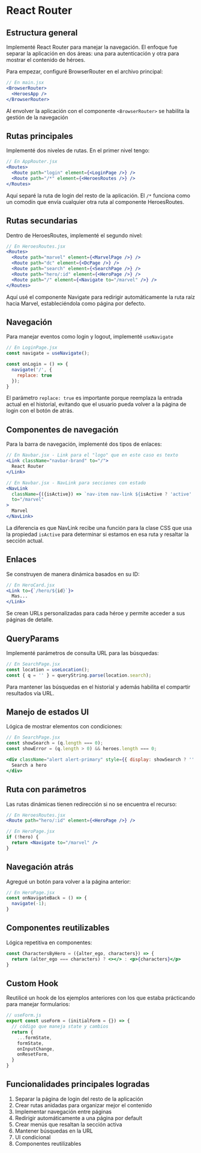 # React Router

## Estructura general

Implementé React Router para manejar la navegación. El enfoque fue separar la aplicación en dos áreas: una para autenticación y otra para mostrar el contenido de héroes.

Para empezar, configuré BrowserRouter en el archivo principal:

```jsx
// En main.jsx
<BrowserRouter>
  <HeroesApp />
</BrowserRouter>
```

Al envolver la aplicación con el componente ```<BrowserRouter>``` se habilita la gestión de la navegación

## Rutas principales

Implementé dos niveles de rutas. En el primer nivel tengo:

```jsx
// En AppRouter.jsx
<Routes>
  <Route path="login" element={<LoginPage />} />
  <Route path="/*" element={<HeroesRoutes />} />
</Routes>
```

Aquí separé la ruta de login del resto de la aplicación. El ```/*``` funciona como un comodín que envía cualquier otra ruta al componente HeroesRoutes.

## Rutas secundarias

Dentro de HeroesRoutes, implementé el segundo nivel:

```jsx
// En HeroesRoutes.jsx
<Routes>
  <Route path="marvel" element={<MarvelPage />} />
  <Route path="dc" element={<DcPage />} />
  <Route path="search" element={<SearchPage />} />
  <Route path="hero/:id" element={<HeroPage />} />
  <Route path="/" element={<Navigate to="/marvel" />} />
</Routes>
```

Aquí usé el componente Navigate para redirigir automáticamente la ruta raíz hacia Marvel, estableciéndola como página por defecto.

## Navegación

Para manejar eventos como login y logout, implementé ```useNavigate```

```jsx
// En LoginPage.jsx
const navigate = useNavigate();

const onLogin = () => {
  navigate('/', {
    replace: true
  });
}
```

El parámetro ```replace: true``` es importante porque reemplaza la entrada actual en el historial, evitando que el usuario pueda volver a la página de login con el botón de atrás.

## Componentes de navegación

Para la barra de navegación, implementé dos tipos de enlaces:

```jsx
// En Navbar.jsx - Link para el "logo" que en este caso es texto
<Link className="navbar-brand" to="/">
  React Router
</Link>

// En Navbar.jsx - NavLink para secciones con estado
<NavLink 
  className={({isActive}) => `nav-item nav-link ${isActive ? 'active' : ''}`} 
  to="/marvel"
>
  Marvel
</NavLink>
```

La diferencia es que NavLink recibe una función para la clase CSS que usa la propiedad ```isActive``` para determinar si estamos en esa ruta y resaltar la sección actual.

## Enlaces

Se construyen de manera dinámica basados en su ID:

```jsx
// En HeroCard.jsx
<Link to={`/hero/${id}`}>
  Mas...
</Link>
```

Se crean URLs personalizadas para cada héroe y permite acceder a sus páginas de detalle.

## QueryParams

Implementé parámetros de consulta URL para las búsquedas:

```jsx
// En SearchPage.jsx
const location = useLocation();
const { q = '' } = queryString.parse(location.search);
```

Para mantener las búsquedas en el historial y además habilita el compartir resultados vía URL.

## Manejo de estados UI

Lógica de mostrar elementos con condiciones:

```jsx
// En SearchPage.jsx
const showSearch = (q.length === 0);
const showError = (q.length > 0) && heroes.length === 0;

<div className="alert alert-primary" style={{ display: showSearch ? '' : 'none' }}>
  Search a hero
</div>
```

## Ruta con parámetros

Las rutas dinámicas tienen redirección si no se encuentra el recurso:

```jsx
// En HeroesRoutes.jsx
<Route path="hero/:id" element={<HeroPage />} />

// En HeroPage.jsx
if (!hero) {
  return <Navigate to="/marvel" />
}
```

## Navegación atrás

Agregué un botón para volver a la página anterior:

```jsx
// En HeroPage.jsx
const onNavigateBack = () => {
  navigate(-1);
}
```

## Componentes reutilizables

Lógica repetitiva en componentes:

```jsx
const CharactersByHero = ({alter_ego, characters}) => {
  return (alter_ego === characters) ? <></> : <p>{characters}</p>
}
```

## Custom Hook

Reutilicé un hook de los ejemplos anteriores con los que estaba prácticando para manejar formularios:

```jsx
// useForm.js
export const useForm = (initialForm = {}) => {
  // código que maneja state y cambios
  return {
    ...formState,
    formState,
    onInputChange,
    onResetForm,
  }
}
```

## Funcionalidades principales logradas

1. Separar la página de login del resto de la aplicación
2. Crear rutas anidadas para organizar mejor el contenido
3. Implementar navegación entre páginas
4. Redirigir automáticamente a una página por default
5. Crear menús que resaltan la sección activa
6. Mantener búsquedas en la URL
7. UI condicional
8. Componentes reutilizables
